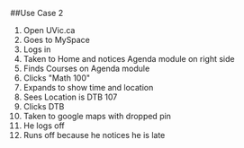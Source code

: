 ##Use Case 2

1. Open UVic.ca
2. Goes to MySpace
3. Logs in
4. Taken to Home and notices Agenda module on right side
4. Finds Courses on Agenda module
5. Clicks "Math 100"
6. Expands to show time and location
7. Sees Location is DTB 107
8. Clicks DTB
9. Taken to google maps with dropped pin
10. He logs off
11. Runs off because he notices he is late
